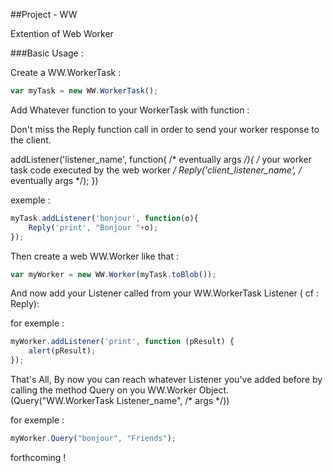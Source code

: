 ##Project - WW 

Extention of Web Worker

###Basic Usage : 

Create a WW.WorkerTask :
	
```javascript
var myTask = new WW.WorkerTask();
```

Add Whatever function to your WorkerTask with function :

Don't miss the Reply function call in order to send your worker response to the client.

addListener('listener_name', function( /* eventually args */){
	/* your worker task code executed by the web worker */
	Reply('client_listener_name', /* eventually args */);
})

exemple :

```javascript
myTask.addListener('bonjour', function(o){
	Reply('print', "Bonjour "+o);
});
```

Then create a web WW.Worker like that :

```javascript
var myWorker = new WW.Worker(myTask.toBlob());
```
And now add your Listener called from your WW.WorkerTask Listener ( cf : Reply):

for exemple :

```javascript
myWorker.addListener('print', function (pResult) {
	alert(pResult);
});
```

That's All, By now you can reach whatever Listener you've added before 
by calling the method Query on you WW.Worker Object. 
(Query("WW.WorkerTask Listener_name", /* args */))

for exemple :

```javascript
myWorker.Query("bonjour", "Friends");
```

forthcoming !
